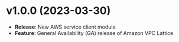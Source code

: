# v1.0.0 (2023-03-30)

* **Release**: New AWS service client module
* **Feature**: General Availability (GA) release of Amazon VPC Lattice

